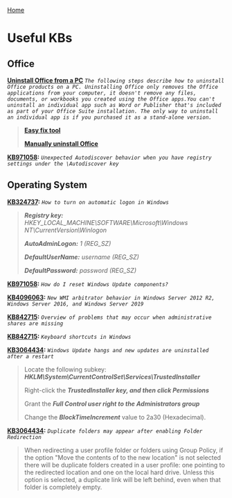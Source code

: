 [Home](/)
# Useful KBs

## Office

**[Uninstall Office from a PC](https://support.office.com/en-us/article/uninstall-office-from-a-pc-9dd49b83-264a-477a-8fcc-2fdf5dbf61d8)** *`The following steps describe how to uninstall Office products on a PC. Uninstalling Office only removes the Office applications from your computer, it doesn't remove any files, documents, or workbooks you created using the Office apps.You can't uninstall an individual app such as Word or Publisher that's included as part of your Office Suite installation. The only way to uninstall an individual app is if you purchased it as a stand-alone version.`*
> **[Easy fix tool](https://aka.ms/diag_officeuninstall)**
>
> **[Manually uninstall Office](https://support.office.com/en-us/article/manually-uninstall-office-4e2904ea-25c8-4544-99ee-17696bb3027b)**

**[KB971058](https://support.microsoft.com/en-us/help/2212902/unexpected-autodiscover-behavior-when-you-have-registry-settings-under):** *`Unexpected Autodiscover behavior when you have registry settings under the \Autodiscover key`*
## Operating System

**[KB324737](https://support.microsoft.com/en-us/help/324737/how-to-turn-on-automatic-logon-in-windows):** *`How to turn on automatic logon in Windows`*
> **_Registry key:_** *HKEY_LOCAL_MACHINE\SOFTWARE\Microsoft\Windows NT\CurrentVersion\Winlogon*
>
> **_AutoAdminLogon:_** *1 (REG_SZ)*
>
> **_DefaultUserName:_** *username (REG_SZ)*
>
> **_DefaultPassword:_** *password (REG_SZ)*

**[KB971058](https://support.microsoft.com/en-us/help/971058/how-do-i-reset-windows-update-components):** *`How do I reset Windows Update components?`*

**[KB4096063](https://support.microsoft.com/en-us/help/4096063/new-wmi-arbitrator-behavior-in-windows-server):** *`New WMI arbitrator behavior in Windows Server 2012 R2, Windows Server 2016, and Windows Server 2019`*

**[KB842715](https://support.microsoft.com/en-us/help/842715/overview-of-problems-that-may-occur-when-administrative-shares-are-mis):** *`Overview of problems that may occur when administrative shares are missing`*

**[KB842715](https://support.microsoft.com/en-us/help/12445/windows-keyboard-shortcuts):** *`Keyboard shortcuts in Windows`*

**[KB3064434](https://support.microsoft.com/en-us/help/3064434/windows-update-hangs-and-new-updates-are-uninstalled-after-a-restart):** *`Windows Update hangs and new updates are uninstalled after a restart`*
> Locate the following subkey: **_HKLM\System\CurrentControlSet\Services\TrustedInstaller_**
>
> Right-click the **_TrustedInstaller key, and then click Permissions_**
>
> Grant the **_Full Control user right to the Administrators group_**
>
> Change the **_BlockTimeIncrement_** value to 2a30 (Hexadecimal).

**[KB3064434](https://support.microsoft.com/en-us/help/2533930/duplicate-folders-may-appear-after-enabling-folder-redirection):**
*`Duplicate folders may appear after enabling Folder Redirection`*
> When redirecting a user profile folder or folders using Group Policy, if the option "Move the contents of <folder> to the new location" is not selected there will be duplicate folders created in a user profile: one pointing to the redirected location and one on the local hard drive. Unless this option is selected, a duplicate link will be left behind, even when that folder is completely empty.
